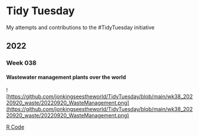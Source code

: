 # Tidy Tuesday
My attempts and contributions to the #TidyTuesday initiative

## 2022
### Week 038
#### Wastewater management plants over the world

![https://github.com/jonkingseestheworld/TidyTuesday/blob/main/wk38_20220920_waste/20220920_WasteManagement.png](https://github.com/jonkingseestheworld/TidyTuesday/blob/main/wk38_20220920_waste/20220920_WasteManagement.png)

[R Code](https://github.com/jonkingseestheworld/TidyTuesday/blob/main/wk38_20220920_waste/20220920_WasteManagement.qmd)
